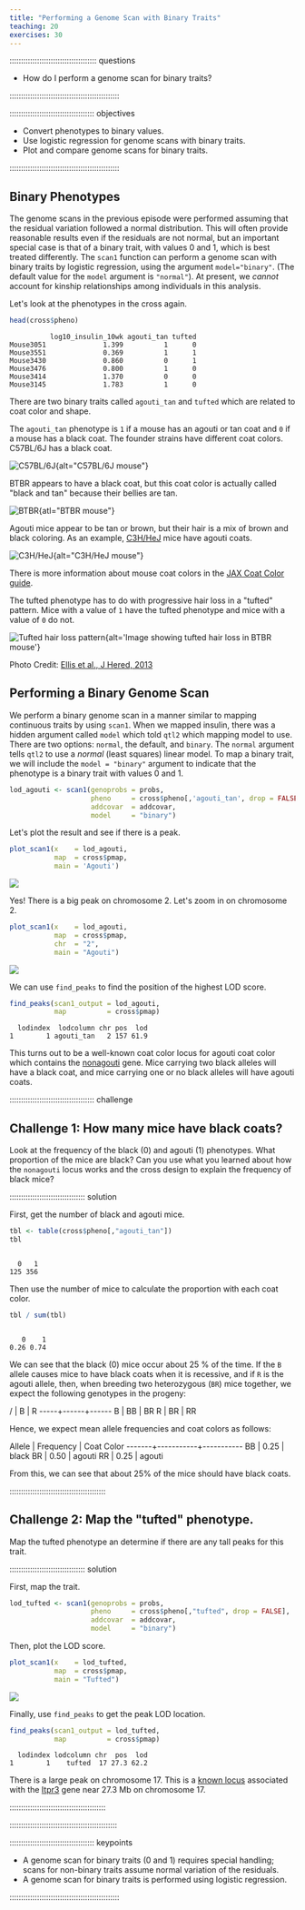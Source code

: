 ```yaml
---
title: "Performing a Genome Scan with Binary Traits"
teaching: 20
exercises: 30
---
```


:::::::::::::::::::::::::::::::::::::: questions 

- How do I perform a genome scan for binary traits?

::::::::::::::::::::::::::::::::::::::::::::::::

::::::::::::::::::::::::::::::::::::: objectives

- Convert phenotypes to binary values.
- Use logistic regression for genome scans with binary traits.
- Plot and compare genome scans for binary traits.

::::::::::::::::::::::::::::::::::::::::::::::::



## Binary Phenotypes

The genome scans in the previous episode were performed assuming that the 
residual variation followed a normal distribution. This will often provide 
reasonable results even if the residuals are not normal, but an important 
special case is that of a binary trait, with values 0 and 1, which is best 
treated differently. The `scan1` function can perform a genome scan with binary
traits by logistic regression, using the argument `model="binary"`. (The default
value for the `model` argument is `"normal"`). At present, we _cannot_ account 
for kinship relationships among individuals in this analysis.

Let's look at the phenotypes in the cross again.


``` r
head(cross$pheno)
```

``` output
          log10_insulin_10wk agouti_tan tufted
Mouse3051              1.399          1      0
Mouse3551              0.369          1      1
Mouse3430              0.860          0      1
Mouse3476              0.800          1      0
Mouse3414              1.370          0      0
Mouse3145              1.783          1      0
```

There are two binary traits called `agouti_tan` and `tufted` which are related
to coat color and shape.

The `agouti_tan` phenotype is `1` if a mouse has an agouti or tan coat and  `0`
if a mouse has a black coat. The founder strains have different coat colors.
C57BL/6J has a black coat.

![C57BL/6J](fig/C57BL_6J_000664.png){alt="C57BL/6J mouse"}

BTBR appears to have a black coat, but this coat color is actually called "black
and tan" because their bellies are tan.

![BTBR](fig/BTBR_002282.png){atl="BTBR mouse"}

Agouti mice appear to be tan or brown, but their hair is a mix of brown and 
black coloring. As an example, [C3H/HeJ]() mice have agouti coats.

![C3H/HeJ](fig/C3H_HeJ_000659.png){alt="C3H/HeJ mouse"}

There is more information about mouse coat colors in the 
[JAX Coat Color guide](https://jackson.jax.org/rs/444-BUH-304/images/Poster_Mouse_Coat_Color.pdf).

The tufted phenotype has to do with progressive hair loss in a "tufted"
pattern. Mice with a value of `1` have the tufted phenotype and mice with a 
value of `0` do not.

![Tufted hair loss pattern](fig/Ellis_JHered_2013.jpg){alt='Image showing tufted hair loss in BTBR mouse'}
  
Photo Credit: [Ellis et al., J Hered, 2013](https://pubmed.ncbi.nlm.nih.gov/23100490/)

## Performing a Binary Genome Scan

We perform a binary genome scan in a manner similar to mapping continuous traits
by using `scan1`. When we mapped insulin, there was a hidden argument called 
`model` which told `qtl2` which mapping model to use. There are two options:
`normal`, the default, and `binary`. The `normal` argument tells `qtl2` to use a
*normal* (least squares) linear model. To map a binary trait, we will 
include the `model = "binary"` argument to indicate that the phenotype is a 
binary trait with values 0 and 1.


``` r
lod_agouti <- scan1(genoprobs = probs, 
                    pheno     = cross$pheno[,'agouti_tan', drop = FALSE], 
                    addcovar  = addcovar, 
                    model     = "binary")
```

Let's plot the result and see if there is a peak.


``` r
plot_scan1(x    = lod_agouti, 
           map  = cross$pmap, 
           main = 'Agouti')
```

<img src="fig/perform-genome-scan-bin-rendered-plot_bin_scan-1.png" style="display: block; margin: auto;" />

Yes! There is a big peak on chromosome 2. Let's zoom in on chromosome 2.


``` r
plot_scan1(x    = lod_agouti, 
           map  = cross$pmap, 
           chr  = "2",
           main = "Agouti")
```

<img src="fig/perform-genome-scan-bin-rendered-plot_bin_scan_chr2-1.png" style="display: block; margin: auto;" />

We can use `find_peaks` to find the position of the highest LOD score.


``` r
find_peaks(scan1_output = lod_agouti, 
           map          = cross$pmap)
```

``` output
  lodindex  lodcolumn chr pos  lod
1        1 agouti_tan   2 157 61.9
```

This turns out to be a well-known coat color locus for agouti coat color which
contains the [nonagouti](https://www.informatics.jax.org/marker/MGI:87853) gene.
Mice carrying two black alleles will have a black coat, and mice carrying
one or no black alleles will have agouti coats.

::::::::::::::::::::::::::::::::::::: challenge

## Challenge 1: How many mice have black coats?

Look at the frequency of the black (0) and agouti (1) phenotypes. What 
proportion of the mice are black? Can you use what you learned about how
the `nonagouti` locus works and the cross design to explain the frequency of 
black mice?

::::::::::::::::::::::::::::::::: solution

First, get the number of black and agouti mice.


``` r
tbl <- table(cross$pheno[,"agouti_tan"])
tbl
```

``` output

  0   1 
125 356 
```

Then use the number of mice to calculate the proportion with each coat color.


``` r
tbl / sum(tbl)
```

``` output

   0    1 
0.26 0.74 
```

We can see that the black (0) mice occur about 25 % of the time. If the `B` 
allele causes mice to have black coats when it is recessive, and if `R` is the 
agouti allele, then, when breeding two heterozygous (`BR`) mice together, we
expect the following genotypes in the progeny:

  /  |  B   |  R
-----+------+------
  B  |  BB  |  BR
  R  |  BR  |  RR

Hence, we expect mean allele frequencies and coat colors as follows:

Allele | Frequency | Coat Color
-------+-----------+-----------
  BB   |    0.25   |   black
  BR   |    0.50   |   agouti
  RR   |    0.25   |   agouti

From this, we can see that about 25% of the mice should have black coats.

::::::::::::::::::::::::::::::::::::::::::

## Challenge 2: Map the "tufted" phenotype.

Map the tufted phenotype an determine if there are any tall peaks for this 
trait.

::::::::::::::::::::::::::::::::: solution

First, map the trait.


``` r
lod_tufted <- scan1(genoprobs = probs, 
                    pheno     = cross$pheno[,"tufted", drop = FALSE], 
                    addcovar  = addcovar, 
                    model     = "binary")
```

Then, plot the LOD score.


``` r
plot_scan1(x    = lod_tufted, 
           map  = cross$pmap, 
           main = "Tufted")
```

<img src="fig/perform-genome-scan-bin-rendered-challenge2b-1.png" style="display: block; margin: auto;" />

Finally, use `find_peaks` to get the peak LOD location.


``` r
find_peaks(scan1_output = lod_tufted, 
           map          = cross$pmap)
```

``` output
  lodindex lodcolumn chr  pos  lod
1        1    tufted  17 27.3 62.2
```

There is a large peak on chromosome 17. This is a 
[known locus](https://www.ncbi.nlm.nih.gov/pmc/articles/PMC3570182/) 
associated with the [Itpr3](https://www.informatics.jax.org/marker/MGI:96624)
gene near 27.3 Mb on chromosome 17.

::::::::::::::::::::::::::::::::::::::::::

:::::::::::::::::::::::::::::::::::::::::::::::


::::::::::::::::::::::::::::::::::::: keypoints 

- A genome scan for binary traits (0 and 1) requires special handling; scans 
for non-binary traits assume normal variation of the residuals.
- A genome scan for binary traits is performed using logistic regression.

::::::::::::::::::::::::::::::::::::::::::::::::
